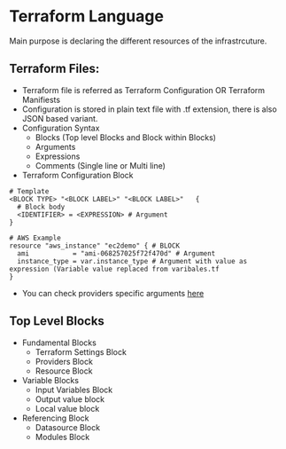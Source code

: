# Terraform Language
Main purpose is declaring the different resources of the infrastrcuture.

## Terraform Files:
- Terraform file is referred as Terraform Configuration OR Terraform Manifiests
- Configuration is stored in plain text file with .tf extension, there is also JSON based variant.
- Configuration Syntax
    - Blocks (Top level Blocks and Block within Blocks)
    - Arguments 
    - Expressions
    - Comments (Single line or Multi line)
- Terraform Configuration Block
```t
# Template
<BLOCK TYPE> "<BLOCK LABEL>" "<BLOCK LABEL>"   {
  # Block body
  <IDENTIFIER> = <EXPRESSION> # Argument
}

# AWS Example
resource "aws_instance" "ec2demo" { # BLOCK
  ami           = "ami-068257025f72f470d" # Argument
  instance_type = var.instance_type # Argument with value as expression (Variable value replaced from varibales.tf
}
```
- You can check providers specific arguments [here](https://registry.terraform.io/)


## Top Level Blocks
- Fundamental Blocks
    - Terraform Settings Block
    - Providers Block
    - Resource Block
- Variable Blocks
    - Input Variables Block
    - Output value block
    - Local value block
- Referencing Block
    - Datasource Block
    - Modules Block


